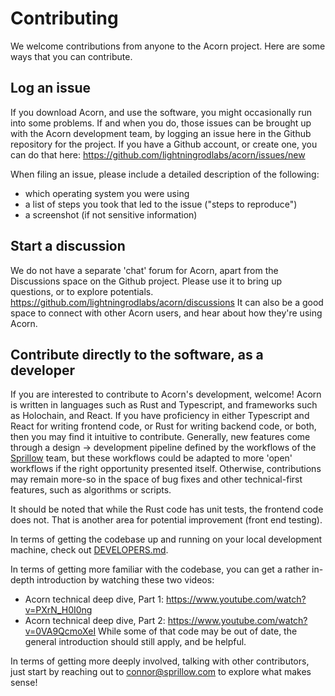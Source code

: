 # Contributing

We welcome contributions from anyone to the Acorn project. Here are some ways that you can contribute.

## Log an issue

If you download Acorn, and use the software, you might occasionally run into some problems. If and when you do, those issues can be brought up with the Acorn development team, by logging an issue here
in the Github repository for the project. If you have a Github account, or create one, you can do that here: https://github.com/lightningrodlabs/acorn/issues/new

When filing an issue, please include a detailed description of the following: 
- which operating system you were using
- a list of steps you took that led to the issue ("steps to reproduce")
- a screenshot (if not sensitive information)

## Start a discussion

We do not have a separate 'chat' forum for Acorn, apart from the Discussions space on the Github project. Please use it to bring up questions, or to explore potentials.
https://github.com/lightningrodlabs/acorn/discussions
It can also be a good space to connect with other Acorn users, and hear about how they're using Acorn.

## Contribute directly to the software, as a developer

If you are interested to contribute to Acorn's development, welcome! Acorn is written in languages such as Rust and Typescript, and frameworks such as Holochain, and React.
If you have proficiency in either Typescript and React for writing frontend code, or Rust for writing backend code, or both, then you may find it intuitive to contribute.
Generally, new features come through a design -> development pipeline defined by the workflows of the [Sprillow](https://sprillow.com) team, but these workflows could be adapted to more 'open' workflows
if the right opportunity presented itself. Otherwise, contributions may remain more-so in the space of bug fixes and other technical-first features, such as algorithms or scripts.

It should be noted that while the Rust code has unit tests, the frontend code does not. That is another area for potential improvement (front end testing).

In terms of getting the codebase up and running on your local development machine, check out [DEVELOPERS.md](./DEVELOPERS.md).

In terms of getting more familiar with the codebase, you can get a rather in-depth introduction by watching these two videos:
- Acorn technical deep dive, Part 1: https://www.youtube.com/watch?v=PXrN_H0I0ng
- Acorn technical deep dive, Part 2: https://www.youtube.com/watch?v=0VA9QcmoXeI
While some of that code may be out of date, the general introduction should still apply, and be helpful. 

In terms of getting more deeply involved, talking with other contributors, just start by reaching out to connor@sprillow.com to explore what makes sense!
